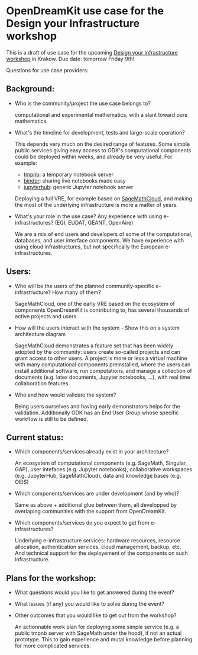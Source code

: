 # OpenDreamKit use case for the Design your Infrastructure workshop

This is a draft of use case for the upcoming [Design your Infrastructure workshop](https://github.com/OpenDreamKit/OpenDreamKit/issues/202) in Krakow. Due date: tomorrow Friday 9th!

Questions for use case providers:

## Background:

* Who is the community/project the use case belongs to?

  computational and experimental mathematics, with a slant toward pure
  mathematics

*   What's the timeline for development, tests and large-scale operation?

    This depends very much on the desired range of features. Some
    simple public services giving easy access to ODK's computational
    components could be deployed within weeks, and already be very
    useful. For example:

    - [tmpnb](tmpnb.org): a temporary notebook server
    - [binder](http://mybinder.org): sharing live notebooks made easy
    - [jupyterhub](http://jupyter.org): generic Jupyter notebook server

    Deploying a full VRE, for example based on
    [SageMathCloud](http://cloud.sagemath.org), and making the most of
    the underlying infrastructure is more a matter of years.

*   What's your role in the use case? Any experience with using e-infrastructures? (EGI, EUDAT, GEANT, OpenAire)

    We are a mix of end users and developers of some of the
    computational, databases, and user interface components.  We have
    experience with using cloud infrastructures, but not specifically
    the European e-infrastructures.


## Users:

* Who will be the users of the planned community-specific e-infrastructure? How many of them?

    SageMathCloud, one of the early VRE based on the ecosystem of
    components OpenDreamKit is contributing to, has several thousands
    of active projects and users.

* How will the users interact with the system - Show this on a system architecture diagram

    SageMathCloud demonstrates a feature set that has been widely
    adopted by the community: users create so-called projects and can
    grant access to other users. A project is more or less a virtual
    machine with many computational components preinstalled, where the
    users can install additional software, run computations, and
    manage a collection of documents (e.g. latex documents, Jupyter
    notebooks, ...), with real time collaboration features.

* Who and how would validate the system?

    Being users ourselves and having early demonstrators helps for the
    validation. Additionally ODK has an End User Group whose specific
    workflow is still to be defined.

## Current status:
* Which components/services already exist in your architecture?

    An ecosystem of computational components (e.g. SageMath, Singular,
    GAP), user intefaces (e.g. Jupyter notebooks), collaborative
    workspaces (e.g. JupyterHub, SageMathCloud), data and knowledge
    bases (e.g. OEIS)


* Which components/services are under development (and by who)?

    Same as above + additional glue between them, all developped by
    overlaping communities with the support from OpenDreamKit.

* Which components/services do you expect to get from e-infrastructures?

    Underlying e-infrastructure services: hardware resources, resource
    allocation, authentication services, cloud management, backup,
    etc. And technical support for the deployement of the components
    on such infrastructure.

## Plans for the workshop:
* What questions would you like to get answered during the event?
* What issues (if any) you would like to solve during the event?
* Other outcomes that you would like to get out from the workshop?

    An actionnable work plan for deploying some simple service (e.g. a
    public tmpnb server with SageMath under the hood), if not an
    actual prototype. This to gain experience and mutal knowledge
    before planning for more complicated services.
